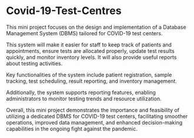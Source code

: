 # Covid-19-Test-Centres
This mini project focuses on the design and implementation of a Database Management System (DBMS) tailored for COVID-19 test centers. 

This system will make it easier for staff to keep track of patients and appointments, ensure tests are allocated properly, update test results quickly, and monitor inventory levels. It will also provide useful reports about testing activities.

Key functionalities of the system include patient registration, sample tracking, test scheduling, result reporting, and inventory management.

Additionally, the system supports reporting features, enabling administrators to monitor testing trends and  resource utilization.

Overall, this mini project demonstrates the importance and feasibility of utilizing a dedicated DBMS for COVID-19 test centers, facilitating smoother operations, improved data management, and enhanced decision-making capabilities in the ongoing fight against the pandemic.
